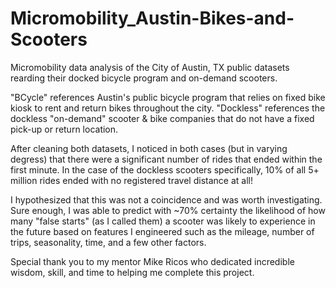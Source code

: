 # Micromobility_Austin-Bikes-and-Scooters
Micromobility data analysis of the City of Austin, TX public datasets rearding their docked bicycle program and on-demand scooters.

"BCycle" references Austin's public bicycle program that relies on fixed bike kiosk to rent and return bikes throughout the city.
"Dockless" references the dockless "on-demand" scooter & bike companies that do not have a fixed pick-up or return location.

After cleaning both datasets, I noticed in both cases (but in varying degress) that there were a significant number of rides that ended 
within the first minute. In the case of the dockless scooters specifically, 10% of all 5+ million rides ended with no registered travel distance at all!

I hypothesized that this was not a coincidence and was worth investigating. Sure enough, I was able to predict with ~70% certainty 
the likelihood of how many "false starts" (as I called them) a scooter was likely to experience in the future based on features I engineered such as the mileage, number of trips, seasonality, time, and a few other factors.

Special thank you to my mentor Mike Ricos who dedicated incredible wisdom, skill, and time to helping me complete this project.
